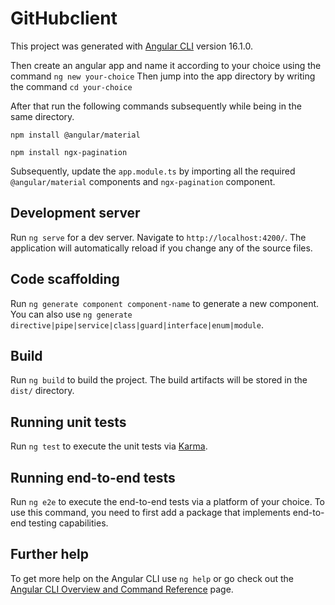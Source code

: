 # GitHubclient

This project was generated with [Angular CLI](https://github.com/angular/angular-cli) version 16.1.0.


Then create an angular app and name it according to your choice using the command `ng new your-choice`
Then jump into the app directory by writing the command `cd your-choice`

After that run the following commands subsequently while being in the same directory.

`npm install @angular/material` 

`npm install ngx-pagination`

Subsequently, update the `app.module.ts` by importing all the required `@angular/material` components and `ngx-pagination` component.

## Development server

Run `ng serve` for a dev server. Navigate to `http://localhost:4200/`. The application will automatically reload if you change any of the source files.

## Code scaffolding

Run `ng generate component component-name` to generate a new component. You can also use `ng generate directive|pipe|service|class|guard|interface|enum|module`.

## Build

Run `ng build` to build the project. The build artifacts will be stored in the `dist/` directory.

## Running unit tests

Run `ng test` to execute the unit tests via [Karma](https://karma-runner.github.io).

## Running end-to-end tests

Run `ng e2e` to execute the end-to-end tests via a platform of your choice. To use this command, you need to first add a package that implements end-to-end testing capabilities.

## Further help

To get more help on the Angular CLI use `ng help` or go check out the [Angular CLI Overview and Command Reference](https://angular.io/cli) page.
